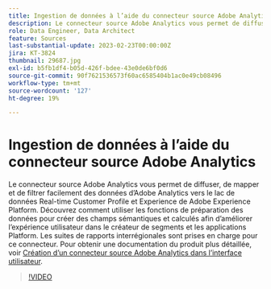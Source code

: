 ```yaml
---
title: Ingestion de données à l’aide du connecteur source Adobe Analytics
description: Le connecteur source Adobe Analytics vous permet de diffuser, de mapper et de filtrer facilement des données d’Adobe Analytics vers le lac de données Real-time Customer Profile et Experience de Adobe Experience Platform.
role: Data Engineer, Data Architect
feature: Sources
last-substantial-update: 2023-02-23T00:00:00Z
jira: KT-3824
thumbnail: 29687.jpg
exl-id: b5fb1df4-b05d-426f-bdee-43e0de6bf0d6
source-git-commit: 90f7621536573f60ac6585404b1ac0e49cb08496
workflow-type: tm+mt
source-wordcount: '127'
ht-degree: 19%

---
```


# Ingestion de données à l’aide du connecteur source Adobe Analytics

Le connecteur source Adobe Analytics vous permet de diffuser, de mapper et de filtrer facilement des données d’Adobe Analytics vers le lac de données Real-time Customer Profile et Experience de Adobe Experience Platform. Découvrez comment utiliser les fonctions de préparation des données pour créer des champs sémantiques et calculés afin d’améliorer l’expérience utilisateur dans le créateur de segments et les applications Platform. Les suites de rapports interrégionales sont prises en charge pour ce connecteur. Pour obtenir une documentation du produit plus détaillée, voir [Création d’un connecteur source Adobe Analytics dans l’interface utilisateur](https://experienceleague.adobe.com/docs/experience-platform/sources/ui-tutorials/create/adobe-applications/analytics.html?lang=fr).

>[!VIDEO](https://video.tv.adobe.com/v/29687?quality=12&learn=on)
